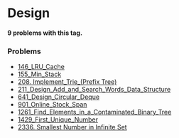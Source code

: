 # Design

**9 problems with this tag.**

### Problems

- [146_LRU_Cache](../../Problems/146_LRU_Cache.py)
- [155_Min_Stack](../../Problems/155_Min_Stack.py)
- [208. Implement_Trie_(Prefix Tree)](../../Problems/208_Implement_Trie_(Prefix_Tree).py)
- [211_Design_Add_and_Search_Words_Data_Structure](../../Problems/211_Design_Add_and_Search_Words_Data_Structure.py)
- [641_Design_Circular_Deque](../../Problems/641_Design_Circular_Deque.py)
- [901_Online_Stock_Span](../../Problems/901_Online_Stock_Span.py)
- [1261_Find_Elements_in_a_Contaminated_Binary_Tree](../../Problems/1261_Find_Elements_in_a_Contaminated_Binary_Tree.py)
- [1429_First_Unique_Number](../../Problems/1429_First_Unique_Number.py)
- [2336. Smallest Number in Infinite Set](../../Problems/2336_Smallest_Number_in_Infinite_Set.py)
